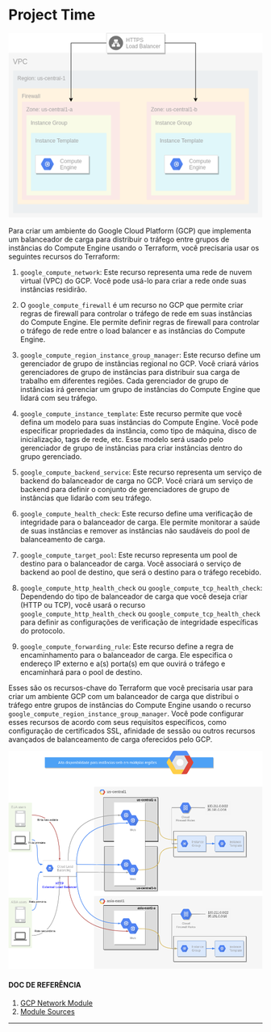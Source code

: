 # Project Time

<div align="center">

![gcp-load-balancer.png](./images/gcp-load-balancer.png)

</div>

Para criar um ambiente do Google Cloud Platform (GCP) que implementa um balanceador de carga para distribuir o tráfego entre grupos de instâncias do Compute Engine usando o Terraform, você precisaria usar os seguintes recursos do Terraform:

1. `google_compute_network`: Este recurso representa uma rede de nuvem virtual (VPC) do GCP. Você pode usá-lo para criar a rede onde suas instâncias residirão.

2. O `google_compute_firewall` é um recurso no GCP que permite criar regras de firewall para controlar o tráfego de rede em suas instâncias do Compute Engine. Ele permite definir regras de firewall para controlar o tráfego de rede entre o load balancer e as instâncias do Compute Engine.

2. `google_compute_region_instance_group_manager`: Este recurso define um gerenciador de grupo de instâncias regional no GCP. Você criará vários gerenciadores de grupo de instâncias para distribuir sua carga de trabalho em diferentes regiões. Cada gerenciador de grupo de instâncias irá gerenciar um grupo de instâncias do Compute Engine que lidará com seu tráfego.

3. `google_compute_instance_template`: Este recurso permite que você defina um modelo para suas instâncias do Compute Engine. Você pode especificar propriedades da instância, como tipo de máquina, disco de inicialização, tags de rede, etc. Esse modelo será usado pelo gerenciador de grupo de instâncias para criar instâncias dentro do grupo gerenciado.

4. `google_compute_backend_service`: Este recurso representa um serviço de backend do balanceador de carga no GCP. Você criará um serviço de backend para definir o conjunto de gerenciadores de grupo de instâncias que lidarão com seu tráfego.

5. `google_compute_health_check`: Este recurso define uma verificação de integridade para o balanceador de carga. Ele permite monitorar a saúde de suas instâncias e remover as instâncias não saudáveis ​​do pool de balanceamento de carga.

6. `google_compute_target_pool`: Este recurso representa um pool de destino para o balanceador de carga. Você associará o serviço de backend ao pool de destino, que será o destino para o tráfego recebido.

7. `google_compute_http_health_check` ou `google_compute_tcp_health_check`: Dependendo do tipo de balanceador de carga que você deseja criar (HTTP ou TCP), você usará o recurso `google_compute_http_health_check` ou `google_compute_tcp_health_check` para definir as configurações de verificação de integridade específicas do protocolo.

8. `google_compute_forwarding_rule`: Este recurso define a regra de encaminhamento para o balanceador de carga. Ele especifica o endereço IP externo e a(s) porta(s) em que ouvirá o tráfego e encaminhará para o pool de destino.

Esses são os recursos-chave do Terraform que você precisaria usar para criar um ambiente GCP com um balanceador de carga que distribui o tráfego entre grupos de instâncias do Compute Engine usando o recurso `google_compute_region_instance_group_manager`. Você pode configurar esses recursos de acordo com seus requisitos específicos, como configuração de certificados SSL, afinidade de sessão ou outros recursos avançados de balanceamento de carga oferecidos pelo GCP.

<div align="center">

![gcp-load-balancer.png](./images/final-project.png)

</div>

#### DOC DE REFERÊNCIA

1. [GCP Network Module](https://registry.terraform.io/modules/terraform-google-modules/network "GCP Network Module")
2. [Module Sources](https://www.terraform.io/language/modules/sources "Module Sources")
---